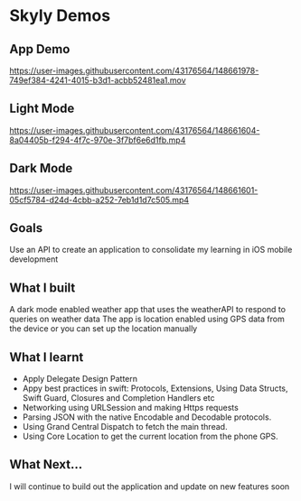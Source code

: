 # Skyly Demos
## App Demo


https://user-images.githubusercontent.com/43176564/148661978-749ef384-4241-4015-b3d1-acbb52481ea1.mov



## Light Mode

https://user-images.githubusercontent.com/43176564/148661604-8a04405b-f294-4f7c-970e-3f7bf6e6d1fb.mp4

## Dark Mode

https://user-images.githubusercontent.com/43176564/148661601-05cf5784-d24d-4cbb-a252-7eb1d1d7c505.mp4





## Goals

Use an API to create an application to consolidate my learning in iOS mobile development




## What I built

A dark mode enabled weather app that uses the weatherAPI to respond to queries on weather data
The app is location enabled using GPS data from the device or you can set up the location manually 

## What I learnt

* Apply Delegate Design Pattern
* Appy best practices in swift: Protocols, Extensions, Using Data Structs, Swift Guard, Closures and Completion Handlers etc
* Networking using URLSession and making Https requests
* Parsing JSON with the native Encodable and Decodable protocols. 
* Using Grand Central Dispatch to fetch the main thread.
* Using Core Location to get the current location from the phone GPS. 

## What Next...
I will continue to build out the application and update on new features soon
